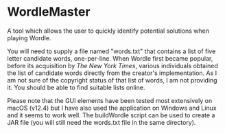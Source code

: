 # WordleMaster
A tool which allows the user to quickly identify potential solutions when playing Wordle.

You will need to supply a file named "words.txt" that contains a list of five letter candidate words, one-per-line.  When Wordle first became popular, before its acquisition by <I>The New York Times</I>, various individuals obtained the list of candidate words directly from the creator's implementation. As I am not sure of the copyright status of that list of words, I am not providing it. You should be able to find suitable lists online.

Please note that the GUI elements have been tested most extensively on macOS (v12.4) but I have also used the application on Windows and Linux and it seems to work well. The buildWordle script can be used to create a JAR file (you will still need the words.txt file in the same directory).
